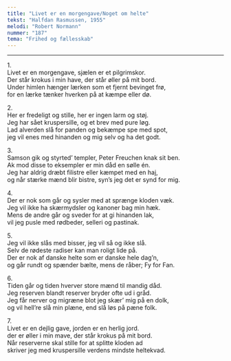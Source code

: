 ```yaml
---
title: "Livet er en morgengave/Noget om helte"
tekst: "Halfdan Rasmussen, 1955"
melodi: "Robert Normann"
nummer: "187"
tema: "Frihed og fællesskab"
---
```


***

1.<br>
Livet er en morgengave, sjælen er et pilgrimskor.<br>
Der står krokus i min have, der står øller på mit bord.<br>
Under himlen hænger lærken som et fjernt bevinget frø,<br>
for en lærke tænker hverken på at kæmpe eller dø.<br>

2.<br>
Her er fredeligt og stille, her er ingen larm og støj.<br>
Jeg har sået kruspersille, og et brev med pure løg.<br>
Lad alverden slå for panden og bekæmpe spe med spot,<br>
jeg vil enes med hinanden og mig selv og ha det godt.<br>

3.<br>
Samson gik og styrted’ templer, Peter Freuchen knak sit ben.<br>
Ak mod disse to eksempler er min dåd en sølle én.<br>
Jeg har aldrig dræbt filistre eller kæmpet med en haj,<br>
og når stærke mænd blir bistre, syn’s jeg det er synd for mig.<br>

4.<br>
Der er nok som går og sysler med at sprænge kloden væk.<br>
Jeg vil ikke ha skærmydsler og kanoner bag min hæk.<br>
Mens de andre går og sveder for at gi hinanden lak,<br>
vil jeg pusle med rødbeder, selleri og pastinak.<br>

5.<br>
Jeg vil ikke slås med bisser, jeg vil så og ikke slå.<br>
Selv de rødeste radiser kan man roligt lide på.<br>
Der er nok af danske helte som er danske hele dag’n,<br>
og går rundt og spænder bælte, mens de råber; Fy for Fan.<br>

6.<br>
Tiden går og tiden hverver store mænd til mandig dåd.<br>
Jeg reserven blandt reserver bryder ofte ud i gråd.<br>
Jeg får nerver og migræne blot jeg skær’ mig på en dolk,<br>
og vil hell’re slå min plæne, end slå løs på pæne folk.<br>

7.<br>
Livet er en dejlig gave, jorden er en herlig jord.<br>
der er øller i min mave, der står krokus på mit bord.<br>
Når reserverne skal stille for at splitte kloden ad<br>
skriver jeg med kruspersille verdens mindste heltekvad.<br>

